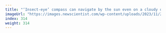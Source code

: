 ```yaml
---
title: "‘Insect-eye’ compass can navigate by the sun even on a cloudy day"
imageUrl: "https://images.newscientist.com/wp-content/uploads/2023/11/27142057/SEI_181090253.jpg?width=788"
index: 314
weight: 314
---
```

